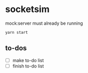 # socketsim

mock:server must already be running

```sh
yarn start
```

## to-dos

- [ ] make to-do list
- [ ] finish to-do list
